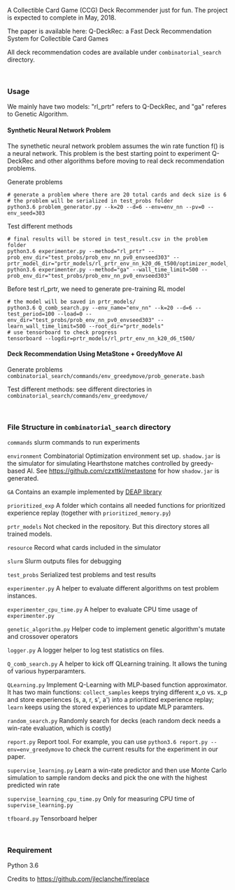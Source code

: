 A Collectible Card Game (CCG) Deck Recommender just for fun. The project is expected to complete in May, 2018.

The paper is available here: Q-DeckRec: a Fast Deck Recommendation System for Collectible Card Games

All deck recommendation codes are available under `combinatorial_search` directory.

<br>

### Usage

We mainly have two models: "rl_prtr" refers to Q-DeckRec, and "ga" referes to Genetic Algorithm.

#### Synthetic Neural Network Problem

The synethetic neural network problem assumes the win rate function f() is a neural network. This problem is the best starting point to experiment Q-DeckRec and other algorithms before moving to real deck recommendation problems.

Generate problems
```
# generate a problem where there are 20 total cards and deck size is 6
# the problem will be serialized in test_probs folder
python3.6 problem_generator.py --k=20 --d=6 --env=env_nn --pv=0 --env_seed=303
```

Test different methods
```
# final results will be stored in test_result.csv in the problem folder
python3.6 experimenter.py --method="rl_prtr" --prob_env_dir="test_probs/prob_env_nn_pv0_envseed303" --prtr_model_dir="prtr_models/rl_prtr_env_nn_k20_d6_t500/optimizer_model_fixedxoFalse/qlearning"
python3.6 experimenter.py --method="ga" --wall_time_limit=500 --prob_env_dir="test_probs/prob_env_nn_pv0_envseed303"
```

Before test rl_prtr, we need to generate pre-training RL model
```
# the model will be saved in prtr_models/
python3.6 Q_comb_search.py --env_name="env_nn" --k=20 --d=6 --test_period=100 --load=0 --env_dir="test_probs/prob_env_nn_pv0_envseed303" --learn_wall_time_limit=500 --root_dir="prtr_models"
# use tensorboard to check progress
tensorboard --logdir=prtr_models/rl_prtr_env_nn_k20_d6_t500/
```

#### Deck Recommendation Using MetaStone + GreedyMove AI
Generate problems
`combinatorial_search/commands/env_greedymove/prob_generate.bash`

Test different methods: see different directories in `combinatorial_search/commands/env_greedymove/`

<br>

### File Structure in `combinatorial_search` directory

`commands`
slurm commands to run experiments

`environment`
Combinatorial Optimization environment set up. `shadow.jar` is the simulator for simulating Hearthstone matches controlled by greedy-based AI.
See https://github.com/czxttkl/metastone for how `shadow.jar` is generated.

`GA`
Contains an example implemented by [DEAP library](https://github.com/DEAP/deap)

`prioritized_exp`
A folder which contains all needed functions for prioritized experience replay (together with `prioritized_memory.py`)

`prtr_models`
Not checked in the repository. But this directory stores all trained models.

`resource`
Record what cards included in the simulator

`slurm`
Slurm outputs files for debugging

`test_probs`
Serialized test problems and test results

`experimenter.py`
A helper to evaluate different algorithms on test problem instances.

`experimenter_cpu_time.py`
A helper to evaluate CPU time usage of `experimenter.py`

`genetic_algorithm.py`
Helper code to implement genetic algorithm's mutate and crossover operators

`logger.py`
A logger helper to log test statistics on files.

`Q_comb_search.py`
A helper to kick off QLearning training. It allows the tuning of various hyperparamters.

`QLearning.py`
Implement Q-Learning with MLP-based function approximator. It has two main functions: `collect_samples` keeps trying different x_o vs. x_p and store experiences (s, a, r, s', a') into a prioritized experience replay; `learn` keeps using the stored experiences to update MLP paramters.

`random_search.py`
Randomly search for decks (each random deck needs a win-rate evaluation, which is costly)

`report.py`
Report tool. For example, you can use `python3.6 report.py --env=env_greedymove` to check the current results for the experiment in our paper.

`supervise_learning.py`
Learn a win-rate predictor and then use Monte Carlo simulation to sample random decks and pick the one with the highest predicted win rate

`supervise_learning_cpu_time.py`
Only for measuring CPU time of `supervise_learning.py`

`tfboard.py`
Tensorboard helper



<br>

### Requirement

Python 3.6


Credits to https://github.com/jleclanche/fireplace
